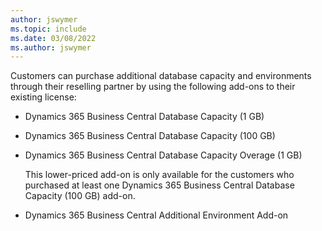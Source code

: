 ```yaml
---
author: jswymer
ms.topic: include
ms.date: 03/08/2022
ms.author: jswymer
---
```

Customers can purchase additional database capacity and environments through their reselling partner by using the following add-ons to their existing license:
  
- Dynamics 365 Business Central Database Capacity (1 GB)
- Dynamics 365 Business Central Database Capacity (100 GB)
- Dynamics 365 Business Central Database Capacity Overage (1 GB)
  
   This lower-priced add-on is only available for the customers who purchased at least one Dynamics 365 Business Central Database Capacity (100 GB) add-on.
- Dynamics 365 Business Central Additional Environment Add-on
